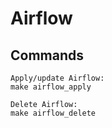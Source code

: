 # Airflow

## Commands
```
Apply/update Airflow:
make airflow_apply

Delete Airflow:
make airflow_delete
```
